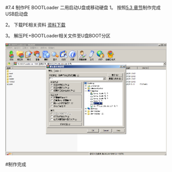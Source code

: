 #7.4 制作PE BOOTLoader 二用启动U盘或移动硬盘
1。 按照[5.3 章节](/usb-boot-local.html)制作完成USB启动盘

2。 下载PE相关资料 [资料下载](http://vpn.os-v.com:82/%E5%B7%A5%E5%85%B7/PE+BOOTLoader.rar)

3。 解压PE+BOOTLoader相关文件至U盘BOOT分区


![](/assets/119-1.png)



#制作完成